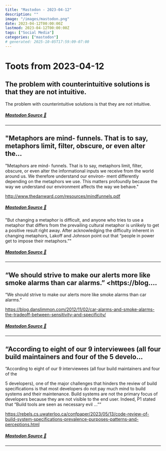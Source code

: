 ```yaml
---
title: "Mastodon - 2023-04-12"
description: ""
image: "/images/mastodon.png"
date: 2023-04-12T00:00:00Z
lastmod: 2023-04-12T00:00:00Z
tags: ["Social Media"]
categories: ["mastodon"]
# generated: 2025-10-05T17:59:09-07:00
---
```


# Toots from 2023-04-12

## The problem with counterintuitive solutions is that they are not intuitive.

The problem with counterintuitive solutions is that they are not intuitive.

##### [Mastodon Source 🐘](https://hachyderm.io/@mweagle/110187602874739433)

---

## "Metaphors are mind- funnels. That is to say, metaphors limit, filter, obscure, or even alter the...

"Metaphors are mind- funnels. That is to say, metaphors limit, filter, obscure, or even alter the informational inputs we receive from the world around us. We therefore understand our environ- ment differently depending on the metaphors we use. This matters profoundly because the way we understand our environment affects the way we behave."

<http://www.thedanward.com/resources/mindfunnels.pdf>

##### [Mastodon Source 🐘](https://hachyderm.io/@mweagle/110184070031358625)

"But changing a metaphor is difficult, and anyone who tries to use a metaphor that differs from the prevailing cultural metaphor is unlikely to get a positive result right away. After acknowledging the difficulty inherent in changing metaphors, Lakoff and Johnson point out that “people in power get to impose their metaphors.”"

##### [Mastodon Source 🐘](https://hachyderm.io/@mweagle/110184072744283350)

---

## “We should strive to make our alerts more like smoke alarms than car alarms.”  <https://blog....

“We should strive to make our alerts more like smoke alarms than car alarms.”

<https://blog.danslimmon.com/2012/11/02/car-alarms-and-smoke-alarms-the-tradeoff-between-sensitivity-and-specificity/>

##### [Mastodon Source 🐘](https://hachyderm.io/@mweagle/110183900921961967)

---

## “According to eight of our 9 interviewees (all four build maintainers and four of the  5 develo...

“According to eight of our 9 interviewees (all four build maintainers and four of the

5 developers), one of the major challenges that hinders the review of build specifications is that most developers do not pay much mind to build systems and their maintenance. Build systems are not the primary focus of developers because they are not visible to the end user. Indeed, P1 stated that “Build tools are seen as necessary evil …””

<https://rebels.cs.uwaterloo.ca/confpaper/2023/05/13/code-review-of-build-system-specifications-prevalence-purposes-patterns-and-perceptions.html>

##### [Mastodon Source 🐘](https://hachyderm.io/@mweagle/110183552052608644)

---

